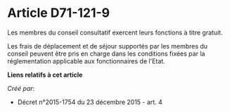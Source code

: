 # Article D71-121-9

Les membres du conseil consultatif exercent leurs fonctions à titre gratuit. 

Les frais de déplacement et de séjour supportés par les membres du conseil peuvent être pris en charge dans les conditions
fixées par la réglementation applicable aux fonctionnaires de l'Etat.

**Liens relatifs à cet article**

_Créé par_:

  - Décret n°2015-1754 du 23 décembre 2015 - art. 4
